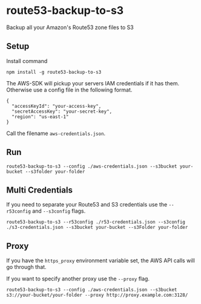 route53-backup-to-s3
====================

Backup all your Amazon's Route53 zone files to S3


Setup
-----
Install command
```
npm install -g route53-backup-to-s3
```

The AWS-SDK will pickup your servers IAM credentials if it has them. Otherwise use a config file in the following format.
```
{
  "accessKeyId": "your-access-key",
  "secretAccessKey": "your-secret-key",
  "region": "us-east-1"
}
```
Call the filename `aws-credentials.json`.

Run
---

```
route53-backup-to-s3 --config ./aws-credentials.json --s3bucket your-bucket --s3folder your-folder
```

Multi Credentials
-----------------

If you need to separate your Route53 and S3 credentials use the `--r53config` and `--s3config` flags.

```
route53-backup-to-s3 --r53config ./r53-credentials.json --s3config ./s3-credentials.json --s3bucket your-bucket --s3Folder your-folder
```

Proxy
-----
If you have the `https_proxy` environment variable set, the AWS API calls will go through that.

If you want to specify another proxy use the `--proxy` flag.
```
route53-backup-to-s3 --config ./aws-credentials.json --s3bucket s3://your-bucket/your-folder --proxy http://proxy.example.com:3128/
```
